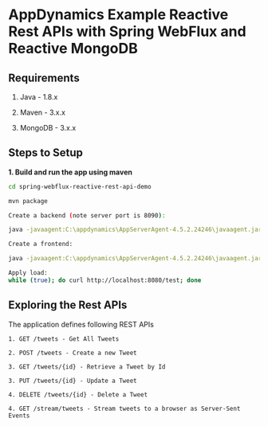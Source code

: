 # AppDynamics Example Reactive Rest APIs with Spring WebFlux and Reactive MongoDB


## Requirements

1. Java - 1.8.x

2. Maven - 3.x.x

3. MongoDB - 3.x.x

## Steps to Setup

**1. Build and run the app using maven**

```bash
cd spring-webflux-reactive-rest-api-demo

mvn package

Create a backend (note server port is 8090):

java -javaagent:C:\appdynamics\AppServerAgent-4.5.2.24246\javaagent.jar -Dappagent.install.dir=C:\appdynamics\AppServerAgent-4.5.2.24246\ -Dappdynamics.agent.nodeName=WebFluxN -Dappdynamics.agent.tierName=WebFluxT -Dallow.unsigned.sdk.extension.jars=true -jar webflux-demo-0.0.1-SNAPSHOT.jar --server.port=8090

Create a frontend:

java -javaagent:C:\appdynamics\AppServerAgent-4.5.2.24246\javaagent.jar -Dappagent.install.dir=C:\appdynamics\AppServerAgent-4.5.2.24246\ -Dappdynamics.agent.nodeName=WebFluxN2 -Dappdynamics.agent.tierName=WebFluxT2 -Dallow.unsigned.sdk.extension.jars=true -jar webflux-demo-0.0.1-SNAPSHOT.jar

Apply load:
while (true); do curl http://localhost:8080/test; done


```

## Exploring the Rest APIs

The application defines following REST APIs

```
1. GET /tweets - Get All Tweets

2. POST /tweets - Create a new Tweet

3. GET /tweets/{id} - Retrieve a Tweet by Id

3. PUT /tweets/{id} - Update a Tweet

4. DELETE /tweets/{id} - Delete a Tweet

4. GET /stream/tweets - Stream tweets to a browser as Server-Sent Events
```

